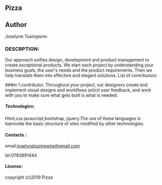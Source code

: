 
##   Pizza
##   Author
Joselyne Tusingwire:

###   DESCRPTION:
Our approach unifies design, development and product management to create exceptional products. We start each project by understanding your business goals, the user's needs and the product requirements. Then we help translate them into effective and elegant solutions. List of contributors:

###m  1.contributor.
Throughout your project, our designers create and implement visual designs and workflows solicit user feedback, and work with you to make sure what gets built is what is needed.

#####   Technologies:
Html,css javascript,bootstrap, jquery.The use of these languages is toprovide the basic structure of sites modified by other technologies.

#### Contacts :
email:joselynetusingwire@gmail.com

tel:0783891444

####   License:


copyright (c)2019 Pizza

